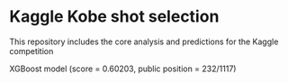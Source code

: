# Kaggle Kobe shot selection
This repository includes the core analysis and predictions for the Kaggle competition

XGBoost model (score = 	0.60203, public position = 232/1117)  
